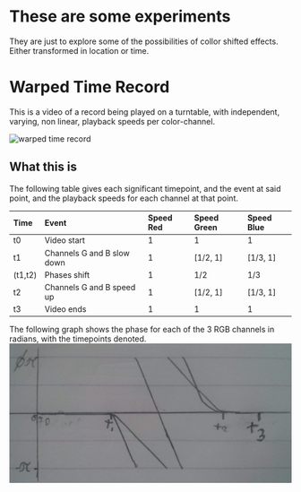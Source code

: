 # These are some experiments

They are just to explore some of the possibilities of collor shifted effects.
Either transformed in location or time.

# Warped Time Record

This is a video of a record being played on a turntable, with independent,
varying, non linear, playback speeds per color-channel.

![warped time record](media/warped_time_record.gif)

## What this is

The following table gives each significant timepoint, and the event at said point, and the playback speeds for each channel at that point.

| Time    | Event                      | Speed Red | Speed Green | Speed Blue |
|:--------|:---------------------------|:----------|:------------|:-----------|
| t0      | Video start                | 1         | 1           | 1          |
| t1      | Channels G and B slow down | 1         | [1/2, 1]    | [1/3, 1]   |
| (t1,t2) | Phases shift               | 1         | 1/2         | 1/3        |
| t2      | Channels G and B speed up  | 1         | [1/2, 1]    | [1/3, 1]   |
| t3      | Video ends                 | 1         | 1           | 1          |

The following graph shows the phase for each of the 3 RGB channels in radians, with the timepoints denoted.
![warped time record graph](media/warped_time_record_graph.jpg)
